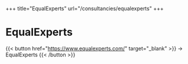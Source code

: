 +++
title="EqualExperts"
url="/consultancies/equalexperts"
+++

# EqualExperts

{{< button href="https://www.equalexperts.com/" target="_blank" >}}
-> EqualExperts
{{< /button >}}  
